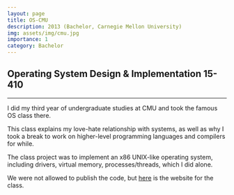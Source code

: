 ```yaml
---
layout: page
title: OS-CMU
description: 2013 (Bachelor, Carnegie Mellon University)
img: assets/img/cmu.jpg
importance: 1
category: Bachelor 
---
```


## Operating System Design & Implementation 15-410
---

I did my third year of undergraduate studies at CMU and took the famous OS class there.

This class explains my love-hate relationship with systems, as well as why I took a break to work on higher-level programming languages and compilers for while.

The class project was to implement an x86 UNIX-like operating system, including drivers, virtual memory, processes/threads, which I did alone.

We were not allowed to publish the code, but <a href='https://www.cs.cmu.edu/~410/'>here</a> is the website for the class.

